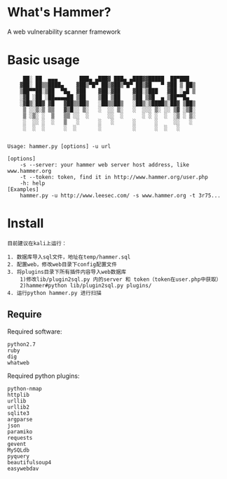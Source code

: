 What's Hammer?
===================================  
A web vulnerability scanner framework

Basic usage
===================================  

```
	 ██░ ██  ▄▄▄       ███▄ ▄███▓ ███▄ ▄███▓▓█████  ██▀███  
	▓██░ ██▒▒████▄    ▓██▒▀█▀ ██▒▓██▒▀█▀ ██▒▓█   ▀ ▓██ ▒ ██▒
	▒██▀▀██░▒██  ▀█▄  ▓██    ▓██░▓██    ▓██░▒███   ▓██ ░▄█ ▒
	░▓█ ░██ ░██▄▄▄▄██ ▒██    ▒██ ▒██    ▒██ ▒▓█  ▄ ▒██▀▀█▄  
	░▓█▒░██▓ ▓█   ▓██▒▒██▒   ░██▒▒██▒   ░██▒░▒████▒░██▓ ▒██▒
	 ▒ ░░▒░▒ ▒▒   ▓▒█░░ ▒░   ░  ░░ ▒░   ░  ░░░ ▒░ ░░ ▒▓ ░▒▓░
	 ▒ ░▒░ ░  ▒   ▒▒ ░░  ░      ░░  ░      ░ ░ ░  ░  ░▒ ░ ▒░
	 ░  ░░ ░  ░   ▒   ░      ░   ░      ░      ░     ░░   ░ 
	 ░  ░  ░      ░  ░       ░          ░      ░  ░   ░     
	
	
Usage: hammer.py [options] -u url

[options]
	-s --server: your hammer web server host address, like www.hammer.org
	-t --token: token, find it in http://www.hammer.org/user.php
	-h: help
[Examples]
	hammer.py -u http://www.leesec.com/ -s www.hammer.org -t 3r75...
```

Install
=================================== 

```
目前建议在kali上运行：
```
```
1. 数据库导入sql文件，地址在temp/hammer.sql
2. 配置web，修改web目录下config配置文件
3. 将plugins目录下所有插件内容导入web数据库
	1)修改lib/plugin2sql.py 内的server 和 token（token在user.php中获取）
	2)hammer#python lib/plugin2sql.py plugins/
4. 运行python hammer.py 进行扫描
```
 Require
----------------------------------- 
Required software:
```
python2.7
ruby
dig
whatweb
```

Required python plugins:
```
python-nmap
httplib
urllib
urllib2
sqlite3
argparse 
json
paramiko
requests
gevent
MySQLdb
pyquery
beautifulsoup4
easywebdav
```